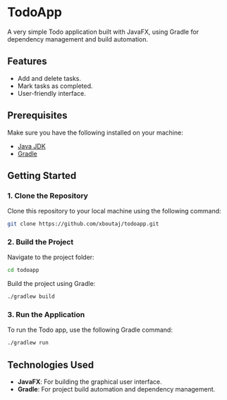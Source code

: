 # TodoApp

A very simple Todo application built with JavaFX, using Gradle for dependency management and build automation.

## Features
- Add and delete tasks.
- Mark tasks as completed.
- User-friendly interface.

## Prerequisites

Make sure you have the following installed on your machine:
- [Java JDK](https://adoptopenjdk.net/)
- [Gradle](https://gradle.org/install/)

## Getting Started

### 1. Clone the Repository

Clone this repository to your local machine using the following command:

```bash
git clone https://github.com/xboutaj/todoapp.git
```

### 2. Build the Project

Navigate to the project folder:

```bash
cd todoapp
```

Build the project using Gradle:

```bash
./gradlew build
```

### 3. Run the Application

To run the Todo app, use the following Gradle command:

```bash
./gradlew run
```

## Technologies Used
- **JavaFX**: For building the graphical user interface.
- **Gradle**: For project build automation and dependency management.
